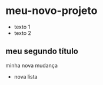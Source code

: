 # meu-novo-projeto
 
 - texto 1
 - texto 2

## meu segundo título

minha nova mudança

- nova lista
